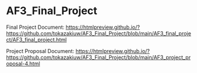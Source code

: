 # AF3_Final_Project

Final Project Document:
https://htmlpreview.github.io/?https://github.com/tokazakiuw/AF3_Final_Project/blob/main/AF3_final_project/AF3_final_project.html

Project Proposal Document:
https://htmlpreview.github.io/?https://github.com/tokazakiuw/AF3_Final_Project/blob/main/AF3_project_proposal-4.html
